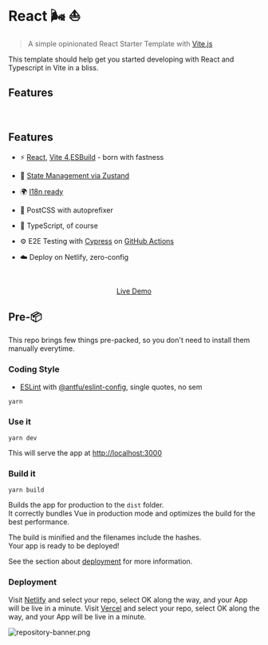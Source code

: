 # React 🌬 ⛵️

> A simple opinionated React Starter Template with [Vite.js](https://vitejs.dev/)

This template should help get you started developing with React and Typescript in Vite in a bliss.

## Features

<br>

## Features

- ⚡️ [React](https://github.com/react/react), [Vite 4](https://github.com/vitejs/vite),[ESBuild](https://github.com/evanw/esbuild) - born with fastness

- 🍍 [State Management via Zustand](https://github.com/pmndrs/zustand)
- 🌍 [I18n ready](./locales)

- 🔧 PostCSS with autoprefixer

- 🦾 TypeScript, of course

- ⚙️ E2E Testing with [Cypress](https://cypress.io/) on [GitHub Actions](https://github.com/features/actions)

- ☁️ Deploy on Netlify, zero-config

<br>

<p align='center'><a href="https://vitely.vercel.app"> Live Demo</a><p>

## Pre-📦

This repo brings few things pre-packed, so you don't need to install them manually everytime.

### Coding Style
- [ESLint](https://eslint.org/) with [@antfu/eslint-config](https://github.com/antfu/eslint-config), single quotes, no sem

```
yarn
```

### Use it

```
yarn dev
```

This will serve the app at [http://localhost:3000](http://localhost:3000)

### Build it

```
yarn build
```

Builds the app for production to the `dist` folder.<br>
It correctly bundles Vue in production mode and optimizes the build for the best performance.

The build is minified and the filenames include the hashes.<br>
Your app is ready to be deployed!

See the section about [deployment](#deployment) for more information.

### Deployment

Visit [Netlify](https://app.netlify.com/start) and select your repo, select OK along the way, and your App will be live in a minute.
Visit [Vercel](https://vercel) and select your repo, select OK along the way, and your App will be live in a minute.

![repository-banner.png](https://res.cloudinary.com/alvarosaburido/image/upload/v1612193118/as-portfolio/Repo_Banner_kexozw.png)
